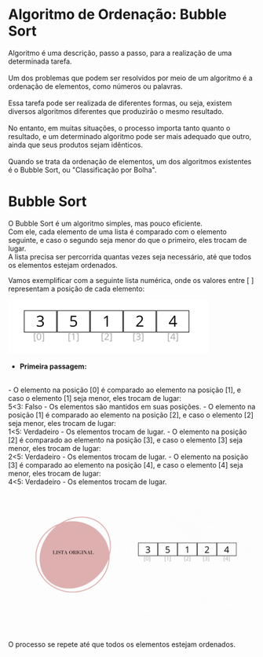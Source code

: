 # Algoritmo de Ordenação: Bubble Sort

Algoritmo é uma descrição, passo a passo, para a realização de uma determinada tarefa.
<br>
<br>
Um dos problemas que podem ser resolvidos por meio de um algoritmo é a ordenação de elementos, como números ou palavras.
<br>
<br>
Essa tarefa pode ser realizada de diferentes formas, ou seja, existem diversos algoritmos diferentes que produzirão o mesmo resultado.
<br>
<br>
No entanto, em muitas situações, o processo importa tanto quanto o resultado, e um determinado algoritmo pode ser mais adequado que outro, ainda que seus produtos sejam idênticos.
<br>
<br>
Quando se trata da ordenação de elementos, um dos algoritmos existentes é o Bubble Sort, ou "Classificação por Bolha".


# Bubble Sort

O Bubble Sort é um algoritmo simples, mas pouco eficiente.
<br>Com ele, cada elemento de uma lista é comparado com o elemento seguinte, e caso o segundo seja menor do que o primeiro, eles trocam de lugar.
<br> A lista precisa ser percorrida quantas vezes seja necessário, até que todos os elementos estejam ordenados.

Vamos exemplificar com a seguinte lista numérica, onde os valores entre [ ] representam a posição de cada elemento:

![img.png](img.png)


* **Primeira passagem:**
<br>
    - O elemento na posição [0] é comparado ao elemento na posição [1], e caso o elemento [1] seja menor, eles trocam de lugar:
        <br> 5<3: Falso - Os elementos são mantidos em suas posições.
    - O elemento na posição [1] é comparado ao elemento na posição [2], e caso o elemento [2] seja menor, eles trocam de lugar:
        <br> 1<5: Verdadeiro - Os elementos trocam de lugar.
    - O elemento na posição [2] é comparado ao elemento na posição [3], e caso o elemento [3] seja menor, eles trocam de lugar:
      <br> 2<5: Verdadeiro - Os elementos trocam de lugar.
    - O elemento na posição [3] é comparado ao elemento na posição [4], e caso o elemento [4] seja menor, eles trocam de lugar:
      <br> 4<5: Verdadeiro - Os elementos trocam de lugar.

![BubbleSort.gif](BubbleSort.gif)

O processo se repete até que todos os elementos estejam ordenados.
